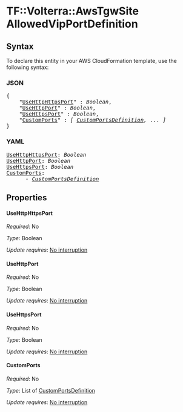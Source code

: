# TF::Volterra::AwsTgwSite AllowedVipPortDefinition

## Syntax

To declare this entity in your AWS CloudFormation template, use the following syntax:

### JSON

<pre>
{
    "<a href="#usehttphttpsport" title="UseHttpHttpsPort">UseHttpHttpsPort</a>" : <i>Boolean</i>,
    "<a href="#usehttpport" title="UseHttpPort">UseHttpPort</a>" : <i>Boolean</i>,
    "<a href="#usehttpsport" title="UseHttpsPort">UseHttpsPort</a>" : <i>Boolean</i>,
    "<a href="#customports" title="CustomPorts">CustomPorts</a>" : <i>[ <a href="customportsdefinition.md">CustomPortsDefinition</a>, ... ]</i>
}
</pre>

### YAML

<pre>
<a href="#usehttphttpsport" title="UseHttpHttpsPort">UseHttpHttpsPort</a>: <i>Boolean</i>
<a href="#usehttpport" title="UseHttpPort">UseHttpPort</a>: <i>Boolean</i>
<a href="#usehttpsport" title="UseHttpsPort">UseHttpsPort</a>: <i>Boolean</i>
<a href="#customports" title="CustomPorts">CustomPorts</a>: <i>
      - <a href="customportsdefinition.md">CustomPortsDefinition</a></i>
</pre>

## Properties

#### UseHttpHttpsPort

_Required_: No

_Type_: Boolean

_Update requires_: [No interruption](https://docs.aws.amazon.com/AWSCloudFormation/latest/UserGuide/using-cfn-updating-stacks-update-behaviors.html#update-no-interrupt)

#### UseHttpPort

_Required_: No

_Type_: Boolean

_Update requires_: [No interruption](https://docs.aws.amazon.com/AWSCloudFormation/latest/UserGuide/using-cfn-updating-stacks-update-behaviors.html#update-no-interrupt)

#### UseHttpsPort

_Required_: No

_Type_: Boolean

_Update requires_: [No interruption](https://docs.aws.amazon.com/AWSCloudFormation/latest/UserGuide/using-cfn-updating-stacks-update-behaviors.html#update-no-interrupt)

#### CustomPorts

_Required_: No

_Type_: List of <a href="customportsdefinition.md">CustomPortsDefinition</a>

_Update requires_: [No interruption](https://docs.aws.amazon.com/AWSCloudFormation/latest/UserGuide/using-cfn-updating-stacks-update-behaviors.html#update-no-interrupt)

